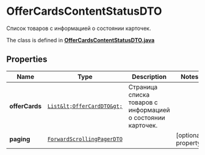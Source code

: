

# OfferCardsContentStatusDTO

Список товаров с информацией о состоянии карточек.

The class is defined in **[OfferCardsContentStatusDTO.java](../../src/main/java/org/openapitools/model/OfferCardsContentStatusDTO.java)**

## Properties

Name | Type | Description | Notes
------------ | ------------- | ------------- | -------------
**offerCards** | [`List&lt;OfferCardDTO&gt;`](OfferCardDTO.md) | Страница списка товаров с информацией о состоянии карточек. | 
**paging** | [`ForwardScrollingPagerDTO`](ForwardScrollingPagerDTO.md) |  |  [optional property]




